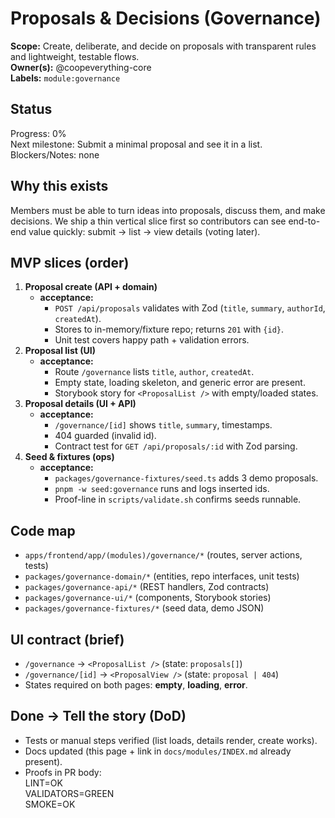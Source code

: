 # Proposals & Decisions (Governance)

**Scope:** Create, deliberate, and decide on proposals with transparent rules and lightweight, testable flows.  
**Owner(s):** @coopeverything-core  
**Labels:** `module:governance`

## Status
Progress: <!-- progress:governance=0 --> 0%  
Next milestone: Submit a minimal proposal and see it in a list.  
Blockers/Notes: none

## Why this exists
Members must be able to turn ideas into proposals, discuss them, and make decisions. We ship a thin vertical slice first so contributors can see end-to-end value quickly: submit → list → view details (voting later).

## MVP slices (order)
1. **Proposal create (API + domain)**
   - **acceptance:**
     - `POST /api/proposals` validates with Zod (`title`, `summary`, `authorId`, `createdAt`).
     - Stores to in-memory/fixture repo; returns `201` with `{id}`.
     - Unit test covers happy path + validation errors.
2. **Proposal list (UI)**
   - **acceptance:**
     - Route `/governance` lists `title`, `author`, `createdAt`.
     - Empty state, loading skeleton, and generic error are present.
     - Storybook story for `<ProposalList />` with empty/loaded states.
3. **Proposal details (UI + API)**
   - **acceptance:**
     - `/governance/[id]` shows `title`, `summary`, timestamps.
     - 404 guarded (invalid id).
     - Contract test for `GET /api/proposals/:id` with Zod parsing.
4. **Seed & fixtures (ops)**
   - **acceptance:**
     - `packages/governance-fixtures/seed.ts` adds 3 demo proposals.
     - `pnpm -w seed:governance` runs and logs inserted ids.
     - Proof-line in `scripts/validate.sh` confirms seeds runnable.

## Code map
- `apps/frontend/app/(modules)/governance/*` (routes, server actions, tests)
- `packages/governance-domain/*` (entities, repo interfaces, unit tests)
- `packages/governance-api/*` (REST handlers, Zod contracts)
- `packages/governance-ui/*` (components, Storybook stories)
- `packages/governance-fixtures/*` (seed data, demo JSON)

## UI contract (brief)
- `/governance` → `<ProposalList />` (state: `proposals[]`)
- `/governance/[id]` → `<ProposalView />` (state: `proposal | 404`)
- States required on both pages: **empty**, **loading**, **error**.

## Done → Tell the story (DoD)
- Tests or manual steps verified (list loads, details render, create works).
- Docs updated (this page + link in `docs/modules/INDEX.md` already present).
- Proofs in PR body:  
LINT=OK  
VALIDATORS=GREEN  
SMOKE=OK  
